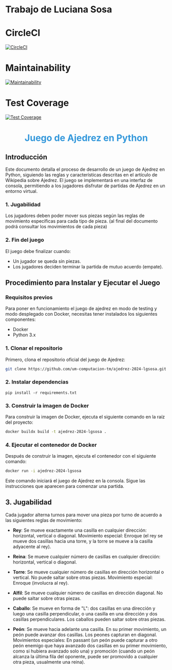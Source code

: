 # Trabajo de Luciana Sosa

# CircleCI

[![CircleCI](https://dl.circleci.com/status-badge/img/gh/um-computacion-tm/ajedrez-2024-lgsosa/tree/main.svg?style=svg)](https://dl.circleci.com/status-badge/redirect/gh/um-computacion-tm/ajedrez-2024-lgsosa/tree/main)

# Maintainability

[![Maintainability](https://api.codeclimate.com/v1/badges/28f89d87fb4e58907aa5/maintainability)](https://codeclimate.com/github/um-computacion-tm/ajedrez-2024-lgsosa/maintainability)

# Test Coverage

[![Test Coverage](https://api.codeclimate.com/v1/badges/28f89d87fb4e58907aa5/test_coverage)](https://codeclimate.com/github/um-computacion-tm/ajedrez-2024-lgsosa/test_coverage)



<h1 style="text-align:center; color:#3498db;">Juego de Ajedrez en Python</h1>


## Introducción

Este documento detalla el proceso de desarrollo de un juego de Ajedrez en Python, siguiendo las reglas y características descritas en el artículo de Wikipedia sobre Ajedrez. El juego se implementará en una interfaz de consola, permitiendo a los jugadores disfrutar de partidas de Ajedrez en un entorno virtual.


### 1. Jugabilidad
Los jugadores deben poder mover sus piezas según las reglas de movimiento específicas para cada tipo de pieza.
(al final del documento podrá consultar los movimientos de cada pieza)

### 2. Fin del juego
El juego debe finalizar cuando:
- Un jugador se queda sin piezas.
- Los jugadores deciden terminar la partida de mutuo acuerdo (empate).

## Procedimiento para Instalar y Ejecutar el Juego

### Requisitos previos
Para poner en funcionamiento el juego de ajedrez en modo de testing y modo desplegado con Docker, necesitas tener instalados los siguientes componentes:
- Docker
- Python 3.x

### 1. Clonar el repositorio
Primero, clona el repositorio oficial del juego de Ajedrez:
```bash
git clone https://github.com/um-computacion-tm/ajedrez-2024-lgsosa.git
```
### 2. Instalar dependencias
```
pip install -r requirements.txt
```

### 3. Construir la imagen de Docker
Para construir la imagen de Docker, ejecuta el siguiente comando en la raíz del proyecto:
```bash
docker buildx build -t ajedrez-2024-lgsosa .
```

### 4. Ejecutar el contenedor de Docker
Después de construir la imagen, ejecuta el contenedor con el siguiente comando:
```bash
docker run -i ajedrez-2024-lgsosa
```

Este comando iniciará el juego de Ajedrez en la consola. Sigue las instrucciones que aparecen para comenzar una partida.

## 3. Jugabilidad

Cada jugador alterna turnos para mover una pieza por turno de acuerdo a las siguientes reglas de movimiento:

- **Rey**: Se mueve exactamente una casilla en cualquier dirección: horizontal, vertical o diagonal. Movimiento especial: Enroque (el rey se mueve dos casillas hacia una torre, y la torre se mueve a la casilla adyacente al rey).
  
- **Reina**: Se mueve cualquier número de casillas en cualquier dirección: horizontal, vertical o diagonal.

- **Torre**: Se mueve cualquier número de casillas en dirección horizontal o vertical. No puede saltar sobre otras piezas. Movimiento especial: Enroque (involucra al rey).

- **Alfil**: Se mueve cualquier número de casillas en dirección diagonal. No puede saltar sobre otras piezas.

- **Caballo**: Se mueve en forma de "L": dos casillas en una dirección y luego una casilla perpendicular, o una casilla en una dirección y dos casillas perpendiculares. Los caballos pueden saltar sobre otras piezas.

- **Peón**: Se mueve hacia adelante una casilla. En su primer movimiento, un peón puede avanzar dos casillas. Los peones capturan en diagonal. Movimientos especiales: En passant (un peón puede capturar a otro peón enemigo que haya avanzado dos casillas en su primer movimiento, como si hubiera avanzado solo una) y promoción (cuando un peón alcanza la última fila del oponente, puede ser promovido a cualquier otra pieza, usualmente una reina).
